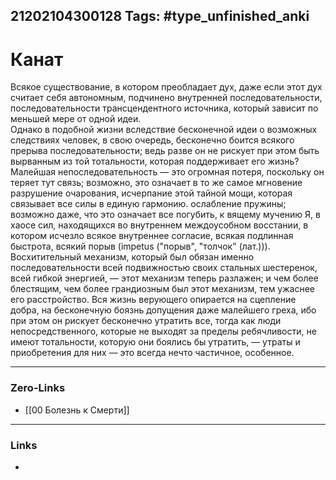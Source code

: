21202104300128
Tags: #type_unfinished_anki
---
# Канат

Всякое существование, в котором преобладает дух, даже если этот дух считает себя автономным, подчинено внутренней последовательности, последовательности трансцендентного источника, который зависит по меньшей мере от одной идеи.<br>Однако в подобной жизни вследствие бесконечной идеи о возможных следствиях человек, в свою очередь, бесконечно боится всякого прерыва последовательности; ведь разве он не рискует при этом быть вырванным из той тотальности, которая поддерживает его жизнь? Малейшая непоследовательность — это огромная потеря, поскольку он теряет тут связь; возможно, это означает в то же самое мгновение разрушение очарования, исчерпание этой тайной мощи, которая связывает все силы в единую гармонию. ослабление пружины; возможно даже, что это означает все погубить, к вящему мучению Я, в хаосе сил, находящихся во внутреннем междоусобном восстании, в котором исчезло всякое внутреннее согласие, всякая подлинная быстрота, всякий порыв (impetus ("порыв", "толчок" (лат.))). Восхитительный механизм, который был обязан именно последовательности всей подвижностью своих стальных шестеренок, всей гибкой энергией, — этот механизм теперь разлажен; и чем более блестящим, чем более грандиозным был этот механизм, тем ужаснее его расстройство. Вся жизнь верующего опирается на сцепление добра, на бесконечную боязнь допущения даже малейшего греха, ибо при этом он рискует бесконечно утратить все, тогда как люди непосредственного, которые не выходят за пределы ребячливости, не имеют тотальности, которую они боялись бы утратить, — утраты и приобретения для них — это всегда нечто частичное, особенное.

---
### Zero-Links
- [[00 Болезнь к Смерти]]
---
### Links
-